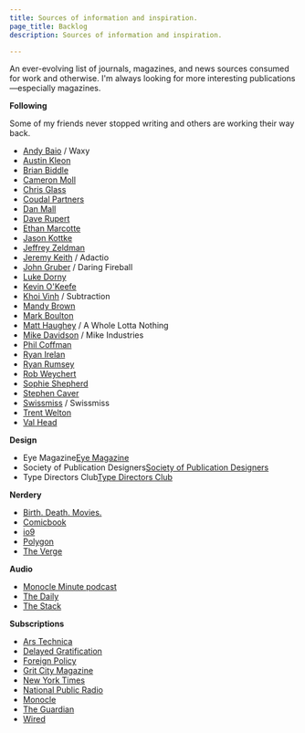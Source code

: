 ```yaml
---
title: Sources of information and inspiration.
page_title: Backlog 
description: Sources of information and inspiration.

---
```


An ever-evolving list of journals, magazines, and news sources consumed for work and otherwise. I'm always looking for more interesting publications—especially magazines.


**Following**

Some of my friends never stopped writing and others are working their way back.

<ul class="backlog">
	<li><a href="https://waxy.org">Andy Baio</a> / Waxy</li>
	<li><a href="https://austinkleon.com">Austin Kleon</a></li>
	<li><a href="https://www.biddlebrain.com">Brian Biddle</a></li>
	<li><a href="http://www.cameronmoll.com">Cameron Moll</a></li>
	<li><a href="https://chrisglass.com">Chris Glass</a></li>
	<li><a href="http://coudal.com">Coudal Partners</a></li>
	<li><a href="https://danmall.me/articles/">Dan Mall</a></li>
	<li><a href="https://daverupert.com">Dave Rupert</a></li>
	<li><a href="https://ethanmarcotte.com/wrote/">Ethan Marcotte</a></li>
	<li><a href="https://kottke.org">Jason Kottke</a></li>
	<li><a href="https://zeldman.com">Jeffrey Zeldman</a></li>
	<li><a href="https://adactio.com">Jeremy Keith</a> / Adactio</li>
	<li><a href="https://daringfireball.net">John Gruber</a> / Daring Fireball</li>
	<li><a href="https://lukedorny.com">Luke Dorny</a></li>
	<li><a href="https://kevin.lexblog.com">Kevin O'Keefe</a></li>
	<li><a href="https://www.subtraction.com">Khoi Vinh</a> / Subtraction</li>
	<li><a href="https://aworkinglibrary.com/writing/hard-way">Mandy Brown</a></li>
	<li><a href="https://markboulton.co.uk/journal/">Mark Boulton</a></li>
	<li><a href="https://a.wholelottanothing.org">Matt Haughey</a> / A Whole Lotta Nothing</li>
	<li><a href="https://mikeindustries.com/blog/archive/category/original">Mike Davidson</a> / Mike Industries</li>
	<li><a href="https://philcoffman.com">Phil Coffman</a></li>
	<li><a href="https://ryanirelan.com">Ryan Irelan</a></li>
	<li><a href="https://www.ryanrumsey.com/words">Ryan Rumsey</a></li>
	<li><a href="https://v6.robweychert.com/blog/">Rob Weychert</a></li>
	<li><a href="http://sophieshepherd.com">Sophie Shepherd</a></li>
	<li><a href="https://www.stephencaver.com/journal/index.html">Stephen Caver</a></li>
	<li><a href="https://www.swiss-miss.com/">Swissmiss</a> / Swissmiss</li>
	<li><a href="https://trentwalton.com/category/notes/">Trent Welton</a></li>
	<li><a href="https://valhead.com/blog/">Val Head</a></li>
</ul>

**Design**

<ul class="backlog">
	<li>Eye Magazine<a href="http://www.eyemagazine.com/blog">Eye Magazine</a></li>
	<li>Society of Publication Designers<a href="https://www.spd.org">Society of Publication Designers</a></li>
	<li>Type Directors Club<a href="https://www.tdc.org">Type Directors Club</a></li>
</ul>

**Nerdery**

<ul class="backlog">
	<li><a href="https://birthmoviesdeath.com">Birth. Death. Movies.</a></li>
	<li><a href="https://comicbook.com">Comicbook</a></li>
	<li><a href="https://io9.gizmodo.com">io9</a></li>
	<li><a href="https://www.polygon.com">Polygon</a></li>
	<li><a href="https://www.theverge.com">The Verge</a></li>
</ul>

**Audio**

<ul class="backlog">
	<li><a href="https://monocle.com/radio/shows/the-monocle-minute/">Monocle Minute podcast</a></li>
	<li><a href="https://www.nytimes.com/column/the-daily">The Daily</a></li>
	<li><a href="https://monocle.com/radio/shows/the-stack/">The Stack</a></li>
</ul>

**Subscriptions**

<ul class="backlog">
	<li><a href="https://arstechnica.com">Ars Technica</a></li>
	<li><a href="https://www.slow-journalism.com/blog">Delayed Gratification</a></li>
	<li><a href="https://foreignpolicy.com">Foreign Policy</a></li>
	<li><a href="https://gritcitymag.com">Grit City Magazine</a></li>
	<li><a href="https://nytimes.com">New York Times</a></li>
	<li><a href="https://www.npr.org">National Public Radio</a></li>
	<li><a href="https://monocle.com">Monocle</a></li>
	<li><a href="https://www.theguardian.com/us">The Guardian</a></li>
	<li><a href="https://wired.com">Wired</a></li>
</ul>